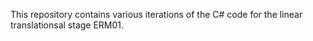 This repository contains various iterations of the C# code for the linear translationsal stage ERM01.

